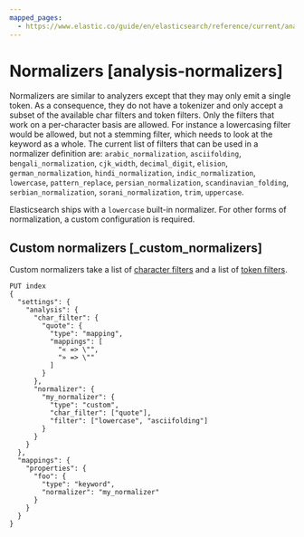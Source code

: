 ```yaml
---
mapped_pages:
  - https://www.elastic.co/guide/en/elasticsearch/reference/current/analysis-normalizers.html
---
```


# Normalizers [analysis-normalizers]

Normalizers are similar to analyzers except that they may only emit a single token. As a consequence, they do not have a tokenizer and only accept a subset of the available char filters and token filters. Only the filters that work on a per-character basis are allowed. For instance a lowercasing filter would be allowed, but not a stemming filter, which needs to look at the keyword as a whole. The current list of filters that can be used in a normalizer definition are: `arabic_normalization`, `asciifolding`, `bengali_normalization`, `cjk_width`, `decimal_digit`, `elision`, `german_normalization`, `hindi_normalization`, `indic_normalization`, `lowercase`, `pattern_replace`, `persian_normalization`, `scandinavian_folding`, `serbian_normalization`, `sorani_normalization`, `trim`, `uppercase`.

Elasticsearch ships with a `lowercase` built-in normalizer. For other forms of normalization, a custom configuration is required.


## Custom normalizers [_custom_normalizers]

Custom normalizers take a list of [character filters](/reference/data-analysis/text-analysis/character-filter-reference.md) and a list of [token filters](/reference/data-analysis/text-analysis/token-filter-reference.md).

```console
PUT index
{
  "settings": {
    "analysis": {
      "char_filter": {
        "quote": {
          "type": "mapping",
          "mappings": [
            "« => \"",
            "» => \""
          ]
        }
      },
      "normalizer": {
        "my_normalizer": {
          "type": "custom",
          "char_filter": ["quote"],
          "filter": ["lowercase", "asciifolding"]
        }
      }
    }
  },
  "mappings": {
    "properties": {
      "foo": {
        "type": "keyword",
        "normalizer": "my_normalizer"
      }
    }
  }
}
```

